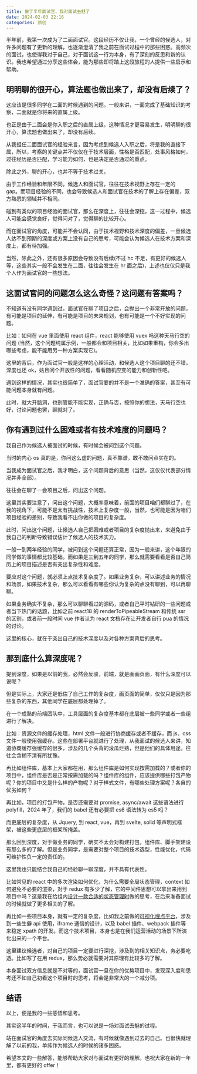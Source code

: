 ```yaml
---
title: 做了半年面试官，我对面试去魅了
date: 2024-02-03 22:16
categories: 原创
---
```


半年前，我第一次成为了二面面试官。这段经历不仅让我，一个曾经的候选人，对许多问题有了更新的理解，也逐渐澄清了我之前在面试过程中的那些困惑。高频次的面试，也使得我对于自己，对于面试这一行为本身，有了深刻的反思和新的认识。我也希望通过分享这些体会，能为那些即将踏上这段旅程的人提供一些启示和帮助。

## 明明聊的很开心，算法题也做出来了，却没有后续了？

这应该是很多同学在二面的时候遇到的问题。一般来讲，一面完成了基础知识的考察，二面就是你将来的直属上级。

也正是由于二面会是你入职之后的直属上级，这种情况才更容易发生，明明聊的很开心，算法题也做出来了，却没有后续。

从我担任二面面试官的经验来言，因为考虑到候选人入职之后，将是我的直接下属，所以，考察的关键点并不仅仅在于技术层面，性格是否匹配，处事风格如何，过往经历是否匹配，学习能力如何，也是决定是否通过的重点。

除此之外，聊的开心，也并不等于技术过关。

由于工作经验和年限不同，候选人和面试官，往往在技术视野上存在一定的 gap。而项目经验的不同，也会导致候选人和面试官在技术的了解上存在偏差，双方熟悉的领域并不相同。

碰到有类似的项目经验的面试官，那么在深度上，往往会深挖，这一过程中，候选人可能会感觉良好，觉得问对了，觉得聊的比较开心。

而在面试官的角度，可能并不会认同，由于技术视野和技术深度的偏差，一旦候选人达不到预期的深度或方案上没有自己的思考，可能会认为候选人在技术方案和深度上，都有待加强。

当然，除此之外，还有很多原因会导致没有后续(不过 hc 不足，有更好的候选人等，这些其实一般不会发生在二面，往往会发生在 hr 面之后)，上述也仅仅只是我个人作为面试官的一些想法。

## 这面试官问的问题怎么这么奇怪？这问题有答案吗？

不知道有没有同学遇到过，面试官在聊了项目之后，会抛出一个非常开放的问题，有可能是项目的延伸，有可能是项目的未来规划，也有可能是一个不好实现的问题。

比如：如何在 vue 里面使用 react 组件，react 能够使用 vuex 吗这种天马行空的问题 (当然，这个问题纯属示例，一般都会和项目相关，比如如果重构，你会多出哪些考虑，能不能用另一种方案实现它)。

这里的背后，作为面试官一般是这样的心理活动，和候选人这个项目聊的还不错，深度也还 ok，姑且问个开放性的问题，看看随机应变的能力和创新性吧。

遇到这样的情况，其实也很简单了，面试官要的并不是一个准确的答案，甚至有可能问题本身就有问题。

此时，就大开脑洞，也别管能不能实现，正确与否，按照你的想法，天马行空也好，讨论问题也罢，聊就对了。

## 你有遇到过什么困难或者有技术难度的问题吗？

我自己作为候选人被面试的时候，有时候会被问到这个问题。

当时的内心 os 真的是，你问这么虚的问题，真不靠谱，敢不敢问点实在的。

当我成为面试官之后，我才明白，这个问题背后的意思（当然，这仅仅代表部分情况并非全部）。

往往会在聊了一会项目之后，问出这个问题。

这里其实要注意了，问出这个问题，大概率意味着，前面的项目咱们都聊过了，在我的视角下，可能不是太有挑战性，技术上复杂度一般，当然，也可能是因为咱们项目经验的差别，导致我看不出你做的项目的复杂度。

此时，问出这个问题，让候选人自己把困难或者项目的复杂度抛出来，来避免由于我自己的判断导致错误估计了候选人的技术实力。

一般一到两年经验的同学，被问到这个问题还算正常，因为一般来讲，这个年限的同学做的事情都比较基础。而如果是三到五年的同学，那么就需要看看是否自己简历上的项目描述是否有突出复杂性和难度。

要应对这个问题，就必须上点技术复杂度了。如果业务复杂，可以讲述业务的情况和场景，如果技术复杂，那么可以看看有哪些你认为复杂的点没有聊到，可以再聊聊。

如果业务确实不复杂，那么可以聊聊看过的源码，或者自己平时钻研的一些问题或者当下热门的话题，比如之前 react18 的 renderToPipeableStream 和传统 ssr 的区别，或者前一段时间 vue 作者认为 react 文档存在让开发者自行 pua 的情况的讨论。

这里的核心，就在于突出自己的技术深度以及对各种方案背后的思考。

## 那到底什么算深度呢？

提到深度，如果是以前的我，必然会反驳，前端，就是画画页面，有什么深度可以说呢？

但是实际上，大家还是低估了自己工作的复杂度，画页面的简单，仅仅只是因为那些复杂的东西，其他同学在底层都处理掉了。

在一个成熟的前端团队中，工具层面的复杂度基本都在底层被一些同学或者一些组进行了解决。

比如：资源文件的缓存处理，html 文件一般进行协商缓存或者不缓存，而 js、css 文件一般使用强缓存。这些在部署平台就进行了处理，从我面试的候选人来讲，知道协商缓存强缓存的很多，涉及的几个头背的滚瓜烂熟，但是他们的具体用途，往往会含糊不清有所犹豫。

再比如组件库，基本上大家都在用，那么组件库是如何实现按需加载的？或者你的项目中，组件库是否是正常按需加载的吗？组件库的组件，应该提供哪些打包产物呢？你的项目中又是什么样的产物呢？对于样式文件，有哪些处理方案呢？各自的优劣如何？

再比如，项目的打包产物，是否还需要对 promise, async/await 这些语法进行 polyfill，2024 年了，我们的 babel 还有必要把 es6 语法转为 es5 吗？

而更底层的复杂度，从 Jquery, 到 react, vue，再到 svelte, solid 等声明式框架，被这些更底层的框架所掩盖。

那么回到深度，对于做业务的同学，确实不太会对构建打包，组件库、脚手架建设有那么多的了解。但是业务同学，是需要对整个项目的技术选型，性能优化，代码可维护性负一定的责任的。

这里我也只能结合我自己的经验聊一聊深度，并不具有代表性。

比如常见的 react 中的多次渲染如何优化，为什么需要全局状态管理，context 如何避免不必要的渲染，对于 redux 有多少了解，它的中间件思想可以拿出来用到项目中吗？这是我在给组内[设计一款合适的状态管理时](https://juejin.cn/post/7213189189303353403)做的思考，在后来准备面试的时候就做了更多相关的了解。

再比如一些项目本身，就有一定的复杂度，比如我之前做的[可视化埋点平台](https://juejin.cn/post/7156070053635424264)，涉及到一些生僻 api 使用，iframe 通信的设计，以及 babel 插件、webpack 插件等来稳定 xpath 的开发。而这个技术项目，本身也是在我们运营活动的场景下所演化出来的一个平台。

这里建议候选者，对自己的项目一定要进行深挖，涉及到的相关知识点，务必要吃透。比如写了在用 redux，那么势必就需要对其原理有比较多的了解。

本身面试双方信息就是不对等的，面试官一旦在你的优势项目中，发现深入度和思考还不如自己初看这个项目时的思考，将会是非常大的一个减分项。

## 结语

以上，便是我的一些感悟和思考。

其实这半年的时间，于我而言，也可以说是一场对面试去魅的过程。

站在面试官的角度去实际同候选人交流，有时候就像遇到过去的自己。也很快就理解了以前的我，单纯作为候选人的时候的诸多困惑。

希望本文的一些解答，能够帮助大家对与面试有更好的理解。也祝大家在新的一年里，都有更好的 offer！
